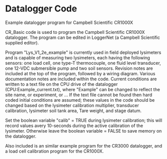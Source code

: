 # Datalogger Code
 Example datalogger program for Campbell Scientific CR1000X

CR_Basic code is used to program the Campbell Scientific CR1000X datalogger.  The program can be edited in LoggerNet (a Campbell Scientific supplied editor).

Program "Lys_V1_2e_example" is currently used in field deployed lysimeters and is capable of measuring two lysimeters, each having the following sensors: one load cell, one type-T thermocouple, one fluid level transducer, one 12-VDC submersible pump and two soil sensors.
Revision notes are included at the top of the program, followed by a wiring diagram.  Various documentation notes are included within the code.
Current conditions are written to a text file on the CPU drive of the datalogger (CPU:Example_current.txt), where "Example" can be changed to reflect the site name, or experiment, or ...  If the text file cannot be found then hard coded initial conditions are assumed; these values in the code should be changed based on the lysimeter calibration multiplier, transducer calibration, lysimeter soil tank area, Tare weight, and stage datum.

Set the boolean variable "calib" = TRUE during lysimeter calibration; this will record values avery 10-seconds during the active calibration of the lysimeter.  Otherwise leave the boolean variable = FALSE to save memory on the datalogger.

Also included is an similar example program for the CR3000 datalogger, and a load cell calibration program for the CR1000X.
